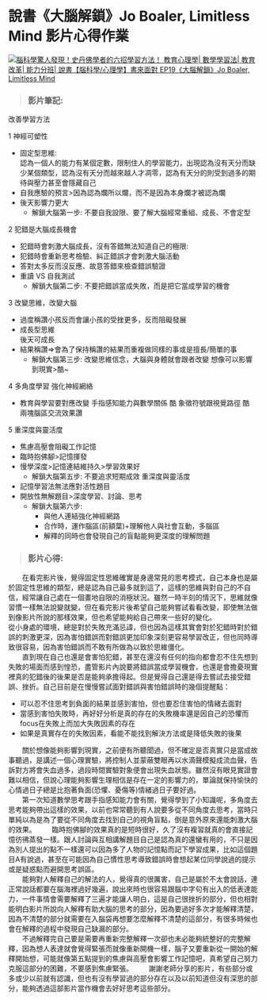 # 說書《大腦解鎖》Jo Boaler, Limitless Mind 影片心得作業

[![腦科學驚人發現！史丹佛學者的六招學習方法！ 教育心理學| 數學學習法| 教育改革| 能力分班| 說書【腦科學/心理學】書來面對 EP19《大腦解鎖》Jo Boaler, Limitless Mind](https://res.cloudinary.com/marcomontalbano/image/upload/v1668925139/video_to_markdown/images/youtube--DgbSc6Ys710-c05b58ac6eb4c4700831b2b3070cd403.jpg)](https://www.youtube.com/watch?v=DgbSc6Ys710 "腦科學驚人發現！史丹佛學者的六招學習方法！ 教育心理學| 數學學習法| 教育改革| 能力分班| 說書【腦科學/心理學】書來面對 EP19《大腦解鎖》Jo Boaler, Limitless Mind")

>### 影片筆記: 
改善學習方法

1 神經可塑性
  - 固定型思維:   
  認為一個人的能力有某個定數，限制住人的學習能力，出現認為沒有天分而缺少某個類型，認為沒有天分而越來越人才凋零，認為有天分的則受到過多的期待與壓力甚至會隱藏自己
  - 自我應驗的預言>因為認為爛所以爛，而不是因為本身爛才被認為爛
  - 後天影響力更大
    - 解鎖大腦第一步:
    不要自我設限、要了解大腦經常重組、成長、不會定型   
    
2 犯錯是大腦成長機會
  - 犯錯時會刺激大腦成長，沒有答錯無法知道自己的極限:   
  - 犯錯時會重新思考檢驗、糾正錯誤才會刺激大腦活動
  - 答對太多反而沒反應、故意答錯來檢查錯誤驗證
  - 重讀 VS 自我測試
    - 解鎖大腦第二步:
    不要把錯誤當成失敗，而是把它當成學習的機會    
    
3 改變思維，改變大腦   
  - 過度稱讚小孩反而會讓小孩的受挫更多，反而阻礙發展
  - 成長型思維   
  後天可成長
  - 結果稱讚=>會為了保持稱讚的結果而重複做同樣的事或是擅長/簡單的事   
    - 解鎖大腦第三步:
    改變思維信念，大腦與身體就會跟者改變
    想像可以影響到現實>酷~   
    
4 多角度學習 強化神經網絡
  - 教育與學習要對應改變
  手指感知能力與數學關係 酷 象徵符號跟視覺路徑 酷 兩塊腦區交流效果讚   
  
5 重深度與靈活度
  - 焦慮高壓會阻礙工作記憶
  - 臨時抱佛腳>記憶揮發
  - 慢學深度>記憶連結維持久>學習效果好
    - 解鎖大腦第五步:
    不要追求短期成效  重深度與靈活度
  - 記憶學習法無法應對活性題目
  - 開放性無解題目>深度學習、討論、思考
    - 解鎖大腦第六步:   
      - 與他人連結強化神經網路
      - 合作時，運作腦區(前額葉)+理解他人與社會互動，多腦區
      - 解釋的同時也會發現自己的盲點能夠更深度的理解問題

>### 影片心得:   
　　在看完影片後，覺得固定性思維確實是身邊常見的思考模式，自己本身也是屬於固定性思維的類型，總是認為自己最多就到這了，這樣的思維與對自己的不自信，經常讓自己處在一個畫地自限的消極狀況。雖然一時半刻的情況下，思維就像習慣一樣無法說變就變，但在看完影片後希望自己能夠嘗試看看改變，即使無法做到像影片所說的那樣效果，但也希望能夠給自己帶來一些好的變化。   
  從小身處的環境，總是對於失敗充滿忌諱，但也因為這樣其實會對於犯錯時對於錯誤的刺激更深，因為害怕錯誤而對錯誤更加印象深刻更容易學習改正，但也同時導致很容易，因為害怕錯誤而不敢有所做為以致於思維僵化。   
　　直到現在自己也還是會害怕犯錯，甚至在還沒有任何的指向都會忍不住先想到失敗的場面而感到惶恐，盡管影片內說要將錯誤當成學習機會，也還是會擔憂現實裡真的犯錯後的後果是否是能夠承擔得起。但是覺得自己還是得去嘗試去接受錯誤、挫折。自己目前是在慢慢嘗試面對錯誤與害怕錯誤時的幾個提醒點：   
  - 可以忍不住思考到負面的結果並感到害怕，但也要忍住害怕的情緒去面對   
  - 當感到害怕失敗時，再好好分析是真的存在的失敗機率還是因自己的恐懼而focus在失敗上而加大失敗因素的存在   
  - 如果是真實存在的失敗因素，看能不能找到解決方法或是降低失敗的後果   
  
　　關於想像能夠影響到現實，之前便有所聽聞過，但不確定是否真實只是當成故事聽過，是講述一個心理實驗，將控制人並蒙蔽雙眼再以水滴聲模擬成流血聲，告訴對方將會失血過多，過段時間實驗對象便會出現失血狀態。雖然沒有眼見實證會難以相信，但說心理能夠影響生理相信是存在一定的影響力的，單論就保持愉快的心情過日子總是比抱著負面(恐懼、憂傷等)情緒過日子要好過。   
　　第一次知道數學思考跟手指感知能力會有關，覺得學到了小知識呢，多角度去思考能夠帶出這樣的效果，以前也常常聽到有人說要多從不同角度去思考，當時只單純以為是為了要從不同角度去找到自己的視角盲點，倒是意外原來還能刺激大腦的效果。
　　臨時抱佛腳的效果真的是短時很好，久了沒有複習就真的會直接記憶彷彿蒸發一樣。跟人討論與互相講解題目自己是認為真的還蠻有用的，不只是因為別人提出的點不一樣還可以因為多了人物的記憶點而記下學習成果，比如這個題目A有說過，甚至在可能因為自己慣性思考導致錯誤時會想起某位同學說過的提示或是疑惑點而避開思考誤區。   
　　能夠對人解釋自己的解法的人，覺得真的很厲害，自己是屬於不太會說話，連正常說話都要在腦海裡過好幾遍，說出來時也很容易跟腦中字句有出入的低表達能力，一件事情會需要解釋了三遍才能讓人明白，這是自己很挫折的部分，但也相對能明白影片所說向人解釋有助大腦的思考的部分，因為要過好多次才能解釋清楚，因為不清楚的部分就需要在入腦袋再想要怎麼解釋不清楚的這部分，有很多時候也會在解釋的過程中發現自己缺漏的部分。   
　　不過解釋完自己要是需要再重新完整解釋一次卻也未必能夠統整好的完整解釋，因為想人表達就會覺得緊張而就像重新開機一樣，腦子又要重新從一開始的解釋開始想，可能就像第五點提到的焦慮與高壓會影響工作記憶吧，真希望自己努力克服這部分的困難，不要感到焦慮緊張。
　　謝謝老師分享的影片，有些部分或多或少以前就有認識，但也有沒有學習過的部分存在以及以前知道但沒有深思的部分，能夠透過這部影片當作機會去好好思考這些部分。
